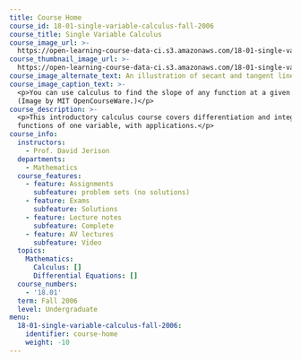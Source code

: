 ```yaml
---
title: Course Home
course_id: 18-01-single-variable-calculus-fall-2006
course_title: Single Variable Calculus
course_image_url: >-
  https://open-learning-course-data-ci.s3.amazonaws.com/18-01-single-variable-calculus-fall-2006/24c4a7d9cd569a82ef34a8563e50add8_18-01f06.jpg
course_thumbnail_image_url: >-
  https://open-learning-course-data-ci.s3.amazonaws.com/18-01-single-variable-calculus-fall-2006/1cf60f61e157cd09f5018019ddb11f27_18-01f06-th.jpg
course_image_alternate_text: An illustration of secant and tangent lines.
course_image_caption_text: >-
  <p>You can use calculus to find the slope of any function at a given point.
  (Image by MIT OpenCourseWare.)</p>
course_description: >-
  <p>This introductory calculus course covers differentiation and integration of
  functions of one variable, with applications.</p>
course_info:
  instructors:
    - Prof. David Jerison
  departments:
    - Mathematics
  course_features:
    - feature: Assignments
      subfeature: problem sets (no solutions)
    - feature: Exams
      subfeature: Solutions
    - feature: Lecture notes
      subfeature: Complete
    - feature: AV lectures
      subfeature: Video
  topics:
    Mathematics:
      Calculus: []
      Differential Equations: []
  course_numbers:
    - '18.01'
  term: Fall 2006
  level: Undergraduate
menu:
  18-01-single-variable-calculus-fall-2006:
    identifier: course-home
    weight: -10
---
```

